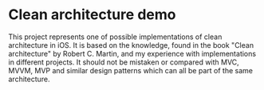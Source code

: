 # Clean architecture demo

This project represents one of possible implementations of clean architecture in iOS. It is based on the knowledge, found in the book "Clean architecture" by Robert C. Martin, and my experience with implementations in different projects. It should not be mistaken or compared with MVC, MVVM, MVP and similar design patterns which can all be part of the same architecture. 
